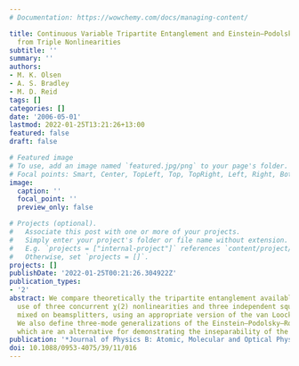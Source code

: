 ```yaml
---
# Documentation: https://wowchemy.com/docs/managing-content/

title: Continuous Variable Tripartite Entanglement and Einstein–Podolsky–Rosen Correlations
  from Triple Nonlinearities
subtitle: ''
summary: ''
authors:
- M. K. Olsen
- A. S. Bradley
- M. D. Reid
tags: []
categories: []
date: '2006-05-01'
lastmod: 2022-01-25T13:21:26+13:00
featured: false
draft: false

# Featured image
# To use, add an image named `featured.jpg/png` to your page's folder.
# Focal points: Smart, Center, TopLeft, Top, TopRight, Left, Right, BottomLeft, Bottom, BottomRight.
image:
  caption: ''
  focal_point: ''
  preview_only: false

# Projects (optional).
#   Associate this post with one or more of your projects.
#   Simply enter your project's folder or file name without extension.
#   E.g. `projects = ["internal-project"]` references `content/project/deep-learning/index.md`.
#   Otherwise, set `projects = []`.
projects: []
publishDate: '2022-01-25T00:21:26.304922Z'
publication_types:
- '2'
abstract: We compare theoretically the tripartite entanglement available from the
  use of three concurrent χ(2) nonlinearities and three independent squeezed states
  mixed on beamsplitters, using an appropriate version of the van Loock–Furusawa inequalities.
  We also define three-mode generalizations of the Einstein–Podolsky–Rosen paradox
  which are an alternative for demonstrating the inseparability of the density matrix.
publication: '*Journal of Physics B: Atomic, Molecular and Optical Physics*'
doi: 10.1088/0953-4075/39/11/016
---
```

